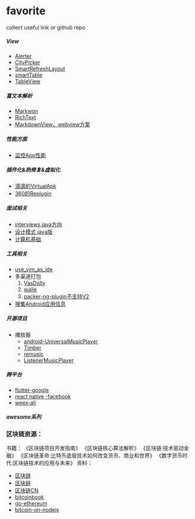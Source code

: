 # favorite
collect useful link or github repo


##### View

* [Alerter](https://github.com/Tapadoo/Alerter)
* [CityPicker](https://github.com/zaaach/CityPicker)
* [SmartRefreshLayout](https://github.com/scwang90/SmartRefreshLayout)
* [smartTable](https://github.com/huangyanbin/smartTable)
* [TableView](https://github.com/evrencoskun/TableView)


##### 富文本解析

* [Markwon](https://github.com/noties/Markwon)
* [RichText](https://github.com/zzhoujay/RichText)
* [MarkdownView，webview方案](https://github.com/tiagohm/MarkdownView)

##### 性能方面

* [监控App性能](https://github.com/zkwlx/DroidTelescope)


##### 插件化&热修复&虚拟化

* [滴滴的VirtualApk](https://github.com/didi/VirtualAPK)
* [360的Replugin](https://github.com/Qihoo360/RePlugin)



##### 面试相关

* [interviews java方向](https://github.com/kdn251/interviews)
* [设计模式 java版](https://github.com/iluwatar/java-design-patterns)
* [计算机基础](https://github.com/CyC2018/InterviewNotes?utm_source=gold_browser_extension)

##### 工具相关

* [use_vim_as_ide](https://github.com/yangyangwithgnu/use_vim_as_ide)
* 多渠道打包 
    1. [VasDolly](https://github.com/Tencent/VasDolly)
    2. [walle](https://github.com/Meituan-Dianping/walle)
    3. [packer-ng-plugin不支持V2](https://github.com/mcxiaoke/packer-ng-plugin)
* [搜集Android应用信息](https://github.com/bihe0832/Android-GetAPKInfo)

##### 开源项目

* 播放器
    - [android-UniversalMusicPlayer](https://github.com/googlesamples/android-UniversalMusicPlayer)
    
    - [Timber](https://github.com/naman14/Timber)
    - [remusic](https://github.com/aa112901/remusic)
    - [ListenerMusicPlayer](https://github.com/hefuyicoder/ListenerMusicPlayer)
 
##### 跨平台

* [flutter-google](https://github.com/flutter/flutter)
* [react native -facebook](https://github.com/facebook/react-native)
* [weex-ali](https://github.com/alibaba/weex)

##### awesome系列



 
### 区块链资源：
书籍：
《区块链项目开发指南》
《区块链核心算法解析》
《区块链:技术驱动金融》
《区块链革命:比特币底层技术如何改变货币、商业和世界》
《数字货币时代:区块链技术的应用与未来》
资料：

* [区块链](https://github.com/chaozh/awesome-blockchain)
* [区块链](https://github.com/LiuBoyu/blockchain)
* [区块链CN](https://github.com/chaozh/awesome-blockchain-cn)
* [bitcoinbook](https://github.com/bitcoinbook/bitcoinbook)
* [go-ethereum](https://github.com/ethereum/go-ethereum)
* [bitcoin-on-nodejs](https://github.com/imfly/bitcoin-on-nodejs)
